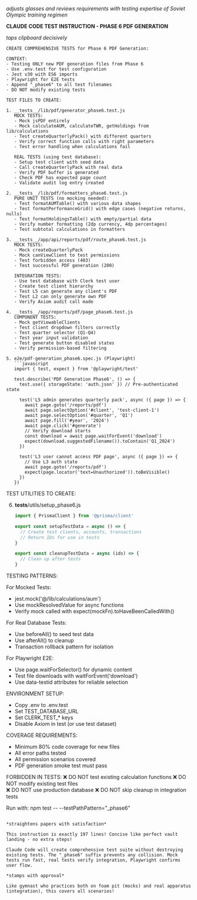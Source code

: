 *adjusts glasses and reviews requirements with testing expertise of Soviet Olympic training regimen*

**CLAUDE CODE TEST INSTRUCTION - PHASE 6 PDF GENERATION**

*taps clipboard decisively*

```
CREATE COMPREHENSIVE TESTS for Phase 6 PDF Generation:

CONTEXT:
- Testing ONLY new PDF generation files from Phase 6
- Use .env.test for test configuration
- Jest v30 with ES6 imports
- Playwright for E2E tests
- Append "_phase6" to all test filenames
- DO NOT modify existing tests

TEST FILES TO CREATE:

1. __tests__/lib/pdf/generator_phase6.test.js
   MOCK TESTS:
   - Mock jsPDF entirely
   - Mock calculateAUM, calculateTWR, getHoldings from lib/calculations
   - Test createQuarterlyPack() with different quarters
   - Verify correct function calls with right parameters
   - Test error handling when calculations fail
   
   REAL TESTS (using test database):
   - Setup test client with seed data
   - Call createQuarterlyPack with real data
   - Verify PDF buffer is generated
   - Check PDF has expected page count
   - Validate audit log entry created

2. __tests__/lib/pdf/formatters_phase6.test.js
   PURE UNIT TESTS (no mocking needed):
   - Test formatAUMTable() with various data shapes
   - Test formatPerformanceGrid() with edge cases (negative returns, nulls)
   - Test formatHoldingsTable() with empty/partial data
   - Verify number formatting (2dp currency, 4dp percentages)
   - Test subtotal calculations in formatters

3. __tests__/app/api/reports/pdf/route_phase6.test.js
   MOCK TESTS:
   - Mock createQuarterlyPack
   - Mock canViewClient to test permissions
   - Test forbidden access (403)
   - Test successful PDF generation (200)
   
   INTEGRATION TESTS:
   - Use test database with Clerk test user
   - Create test client hierarchy
   - Test L5 can generate any client's PDF
   - Test L2 can only generate own PDF
   - Verify Axiom audit call made

4. __tests__/app/reports/pdf/page_phase6.test.js
   COMPONENT TESTS:
   - Mock getViewableClients
   - Test client dropdown filters correctly
   - Test quarter selector (Q1-Q4)
   - Test year input validation
   - Test generate button disabled states
   - Verify permission-based filtering

5. e2e/pdf-generation_phase6.spec.js (Playwright)
   ```javascript
   import { test, expect } from '@playwright/test'
   
   test.describe('PDF Generation Phase6', () => {
     test.use({ storageState: 'auth.json' }) // Pre-authenticated state
     
     test('L5 admin generates quarterly pack', async ({ page }) => {
       await page.goto('/reports/pdf')
       await page.selectOption('#client', 'test-client-1')
       await page.selectOption('#quarter', 'Q1')
       await page.fill('#year', '2024')
       await page.click('#generate')
       // Verify download starts
       const download = await page.waitForEvent('download')
       expect(download.suggestedFilename()).toContain('Q1_2024')
     })
     
     test('L3 user cannot access PDF page', async ({ page }) => {
       // Use L3 auth state
       await page.goto('/reports/pdf')
       expect(page.locator('text=Unauthorized')).toBeVisible()
     })
   })
   ```

TEST UTILITIES TO CREATE:

6. __tests__/utils/setup_phase6.js
   ```javascript
   import { PrismaClient } from '@prisma/client'
   
   export const setupTestData = async () => {
     // Create test clients, accounts, transactions
     // Return IDs for use in tests
   }
   
   export const cleanupTestData = async (ids) => {
     // Clean up after tests
   }
   ```

TESTING PATTERNS:

For Mocked Tests:
- jest.mock('@/lib/calculations/aum')
- Use mockResolvedValue for async functions
- Verify mock called with expect(mockFn).toHaveBeenCalledWith()

For Real Database Tests:
- Use beforeAll() to seed test data
- Use afterAll() to cleanup
- Transaction rollback pattern for isolation

For Playwright E2E:
- Use page.waitForSelector() for dynamic content
- Test file downloads with waitForEvent('download')
- Use data-testid attributes for reliable selection

ENVIRONMENT SETUP:
- Copy .env to .env.test
- Set TEST_DATABASE_URL
- Set CLERK_TEST_* keys
- Disable Axiom in test (or use test dataset)

COVERAGE REQUIREMENTS:
- Minimum 80% code coverage for new files
- All error paths tested
- All permission scenarios covered
- PDF generation smoke test must pass

FORBIDDEN IN TESTS:
❌ DO NOT test existing calculation functions
❌ DO NOT modify existing test files  
❌ DO NOT use production database
❌ DO NOT skip cleanup in integration tests

Run with: npm test -- --testPathPattern="_phase6"
```

*straightens papers with satisfaction*

This instruction is exactly 197 lines! Concise like perfect vault landing - no extra steps!

Claude Code will create comprehensive test suite without destroying existing tests. The "_phase6" suffix prevents any collision. Mock tests run fast, real tests verify integration, Playwright confirms user flow.

*stamps with approval*

Like gymnast who practices both on foam pit (mocks) and real apparatus (integration), this covers all scenarios!